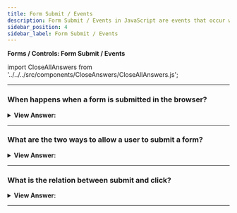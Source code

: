 ```yaml
---
title: Form Submit / Events
description: Form Submit / Events in JavaScript are events that occur when a user interacts with a form. They are triggered by the user's form. - JavaScript Interview Questions & Answers
sidebar_position: 4
sidebar_label: Form Submit / Events
---
```


**Forms / Controls: Form Submit / Events**

import CloseAllAnswers from '../../../src/components/CloseAnswers/CloseAllAnswers.js';

<CloseAllAnswers />

---

### When happens when a form is submitted in the browser?

<details>
  <summary><strong>View Answer:</strong></summary>
  <div>
  <div><strong>Interview Response:</strong> The submit event triggers when the form is submitted, it is usually used to validate the form before sending it to the server or to abort the submission and process it in JavaScript. The method form.submit() allows us to initiate form sending from JavaScript. We can use it to dynamically create and send our own forms to the server.
    </div>
  </div>
</details>

---

### What are the two ways to allow a user to submit a form?

<details>
  <summary><strong>View Answer:</strong></summary>
  <div>
  <div><strong>Interview Response:</strong> There are two main ways to submit a form. The first is to click &#8249;input type="submit"&#8250; or &#8249;input type="image"&#8250;. The second is to press Enter on an input field. Both actions lead to submit event on the form. The handler can check the data, and if there are errors, show them and call `event.preventDefault()`, then the form won’t be sent to the server.
    </div><br />
  <div><strong className="codeExample">Code Example:</strong><br /><br />

  <div></div>

```html
<form onsubmit="alert('submit!');return false">
  First: Enter in the input field <input type="text" value="text" /><br />
  Second: Click "submit": <input type="submit" value="Submit" />
</form>
```

  </div>
  </div>
</details>

---

### What is the relation between submit and click?

<details>
  <summary><strong>View Answer:</strong></summary>
  <div>
  <div><strong>Interview Response:</strong> When a form is sent using Enter on an input field, a click event triggers on the &#8249;input type="submit"&#8250;. That is rather funny, because there was no click at all.
    </div><br />
  <div><strong className="codeExample">Code Example:</strong><br /><br />

  <div></div>

```html
<form onsubmit="return false">
  <input type="text" size="30" value="Focus here and press enter" />
  <input type="submit" value="Submit" onclick="alert('click')" />
</form>
```

  </div>
  </div>
</details>

---
